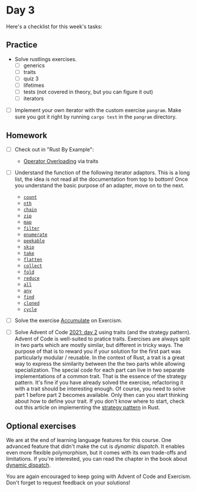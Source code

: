 # Day 3

Here's a checklist for this week's tasks:

## Practice

- Solve rustlings exercises.
  - [ ] generics
  - [ ] traits
  - [ ] quiz 3
  - [ ] lifetimes
  - [ ] tests (not covered in theory, but you can figure it out)
  - [ ] iterators
- [ ] Implement your own iterator with the custom exercise `pangram`.
      Make sure you got it right by running `cargo test` in the `pangram` directory.

## Homework

- [ ] Check out in "Rust By Example":
  - [Operator Overloading](https://doc.rust-lang.org/stable/rust-by-example/trait/ops.html) via traits
- [ ] Understand the function of the following iterator adaptors.
      This is a long list, the idea is not read all the documentation from top to bottom!
      Once you understand the basic purpose of an adapter, move on to the next.
  - [`count`](https://doc.rust-lang.org/stable/std/iter/trait.Iterator.html#method.count)
  - [`nth`](https://doc.rust-lang.org/stable/std/iter/trait.Iterator.html#method.nth)
  - [`chain`](https://doc.rust-lang.org/stable/std/iter/trait.Iterator.html#method.chain)
  - [`zip`](https://doc.rust-lang.org/stable/std/iter/trait.Iterator.html#method.zip)
  - [`map`](https://doc.rust-lang.org/stable/std/iter/trait.Iterator.html#method.map)
  - [`filter`](https://doc.rust-lang.org/stable/std/iter/trait.Iterator.html#method.filter)
  - [`enumerate`](https://doc.rust-lang.org/stable/std/iter/trait.Iterator.html#method.enumerate)
  - [`peekable`](https://doc.rust-lang.org/stable/std/iter/trait.Iterator.html#method.peekable)
  - [`skip`](https://doc.rust-lang.org/stable/std/iter/trait.Iterator.html#method.skip)
  - [`take`](https://doc.rust-lang.org/stable/std/iter/trait.Iterator.html#method.take)
  - [`flatten`](https://doc.rust-lang.org/stable/std/iter/trait.Iterator.html#method.flatten)
  - [`collect`](https://doc.rust-lang.org/stable/std/iter/trait.Iterator.html#method.collect)
  - [`fold`](https://doc.rust-lang.org/stable/std/iter/trait.Iterator.html#method.fold)
  - [`reduce`](https://doc.rust-lang.org/stable/std/iter/trait.Iterator.html#method.reduce)
  - [`all`](https://doc.rust-lang.org/stable/std/iter/trait.Iterator.html#method.all)
  - [`any`](https://doc.rust-lang.org/stable/std/iter/trait.Iterator.html#method.any)
  - [`find`](https://doc.rust-lang.org/stable/std/iter/trait.Iterator.html#method.find)
  - [`cloned`](https://doc.rust-lang.org/stable/std/iter/trait.Iterator.html#method.cloned)
  - [`cycle`](https://doc.rust-lang.org/stable/std/iter/trait.Iterator.html#method.cycle)
- [ ] Solve the exercise [Accumulate](https://exercism.org/tracks/rust/exercises/accumulate) on Exercism.
- [ ] Solve Advent of Code [2021: day 2](https://adventofcode.com/2021/day/2) using traits (and the strategy pattern).
      Advent of Code is well-suited to pratice traits.
      Exercises are always split in two parts which are mostly similar, but different in tricky ways.
      The purpose of that is to reward you if your solution for the first part was particularly modular / reusable.
      In the context of Rust, a trait is a great way to express the similarity between the the two parts while allowing specialization.
      The special code for each part can live in two separate implementations of a common trait.
      That is the essence of the strategy pattern.
      It's fine if you have already solved the exercise, refactoring it with a trait should be interesting enough.
      Of course, you need to solve part 1 before part 2 becomes available.
      Only then can you start thinking about how to define your trait.
      If you don't know where to start, check out this article on implementing the [strategy pattern](https://rust-unofficial.github.io/patterns/patterns/behavioural/strategy.html) in Rust.


## Optional exercises

We are at the end of learning language features for this course.
One advanced feature that didn't make the cut is _dynamic dispatch_.
It enables even more flexible polymorphism, but it comes with its own trade-offs and limitations.
If you're interested, you can read the chapter in the book about [dynamic dispatch](https://doc.rust-lang.org/book/ch17-02-trait-objects.html).

You are again encouraged to keep going with Advent of Code and Exercism.
Don't forget to request feedback on your solutions!
